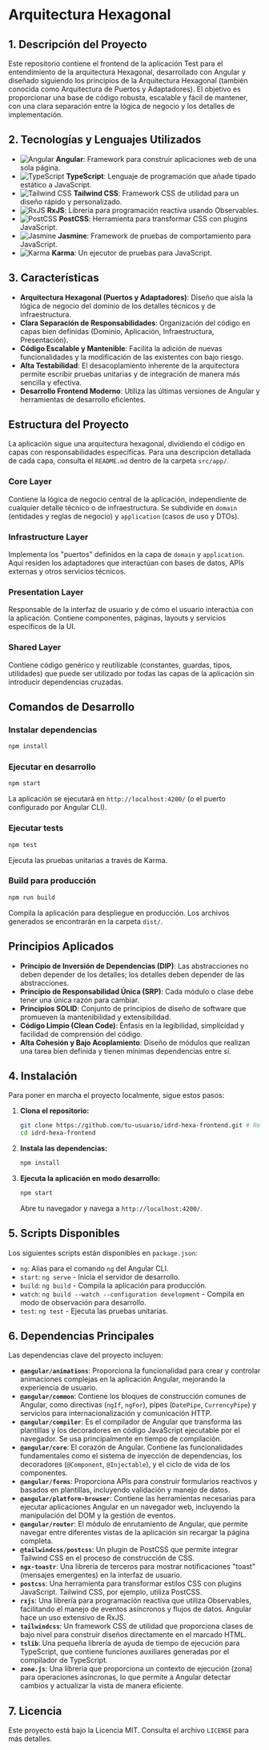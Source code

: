 # Arquitectura Hexagonal

## 1. Descripción del Proyecto

Este repositorio contiene el frontend de la aplicación Test para el entendimiento de la arquitectura Hexagonal, desarrollado con Angular y diseñado siguiendo los principios de la Arquitectura Hexagonal (también conocida como Arquitectura de Puertos y Adaptadores). El objetivo es proporcionar una base de código robusta, escalable y fácil de mantener, con una clara separación entre la lógica de negocio y los detalles de implementación.

## 2. Tecnologías y Lenguajes Utilizados

-   ![Angular](https://img.shields.io/badge/-Angular-DD0031?style=flat&logo=angular&logoColor=white) **Angular**: Framework para construir aplicaciones web de una sola página.
-   ![TypeScript](https://img.shields.io/badge/-TypeScript-007ACC?style=flat&logo=typescript&logoColor=white) **TypeScript**: Lenguaje de programación que añade tipado estático a JavaScript.
-   ![Tailwind CSS](https://img.shields.io/badge/-TailwindCSS-06B6D4?style=flat&logo=tailwindcss&logoColor=white) **Tailwind CSS**: Framework CSS de utilidad para un diseño rápido y personalizado.
-   ![RxJS](https://img.shields.io/badge/-RxJS-B7178C?style=flat&logo=reactivex&logoColor=white) **RxJS**: Librería para programación reactiva usando Observables.
-   ![PostCSS](https://img.shields.io/badge/-PostCSS-DD3A0A?style=flat&logo=postcss&logoColor=white) **PostCSS**: Herramienta para transformar CSS con plugins JavaScript.
-   ![Jasmine](https://img.shields.io/badge/-Jasmine-8A4182?style=flat&logo=jasmine&logoColor=white) **Jasmine**: Framework de pruebas de comportamiento para JavaScript.
-   ![Karma](https://img.shields.io/badge/-Karma-5A5A5A?style=flat&logo=karma&logoColor=white) **Karma**: Un ejecutor de pruebas para JavaScript.

## 3. Características

-   **Arquitectura Hexagonal (Puertos y Adaptadores)**: Diseño que aísla la lógica de negocio del dominio de los detalles técnicos y de infraestructura.
-   **Clara Separación de Responsabilidades**: Organización del código en capas bien definidas (Dominio, Aplicación, Infraestructura, Presentación).
-   **Código Escalable y Mantenible**: Facilita la adición de nuevas funcionalidades y la modificación de las existentes con bajo riesgo.
-   **Alta Testabilidad**: El desacoplamiento inherente de la arquitectura permite escribir pruebas unitarias y de integración de manera más sencilla y efectiva.
-   **Desarrollo Frontend Moderno**: Utiliza las últimas versiones de Angular y herramientas de desarrollo eficientes.

## Estructura del Proyecto

La aplicación sigue una arquitectura hexagonal, dividiendo el código en capas con responsabilidades específicas. Para una descripción detallada de cada capa, consulta el `README.md` dentro de la carpeta `src/app/`.

### Core Layer

Contiene la lógica de negocio central de la aplicación, independiente de cualquier detalle técnico o de infraestructura. Se subdivide en `domain` (entidades y reglas de negocio) y `application` (casos de uso y DTOs).

### Infrastructure Layer

Implementa los "puertos" definidos en la capa de `domain` y `application`. Aquí residen los adaptadores que interactúan con bases de datos, APIs externas y otros servicios técnicos.

### Presentation Layer

Responsable de la interfaz de usuario y de cómo el usuario interactúa con la aplicación. Contiene componentes, páginas, layouts y servicios específicos de la UI.

### Shared Layer

Contiene código genérico y reutilizable (constantes, guardas, tipos, utilidades) que puede ser utilizado por todas las capas de la aplicación sin introducir dependencias cruzadas.

## Comandos de Desarrollo

### Instalar dependencias

```bash
npm install
```

### Ejecutar en desarrollo

```bash
npm start
```

La aplicación se ejecutará en `http://localhost:4200/` (o el puerto configurado por Angular CLI).

### Ejecutar tests

```bash
npm test
```

Ejecuta las pruebas unitarias a través de Karma.

### Build para producción

```bash
npm run build
```

Compila la aplicación para despliegue en producción. Los archivos generados se encontrarán en la carpeta `dist/`.

## Principios Aplicados

-   **Principio de Inversión de Dependencias (DIP)**: Las abstracciones no deben depender de los detalles; los detalles deben depender de las abstracciones.
-   **Principio de Responsabilidad Única (SRP)**: Cada módulo o clase debe tener una única razón para cambiar.
-   **Principios SOLID**: Conjunto de principios de diseño de software que promueven la mantenibilidad y extensibilidad.
-   **Código Limpio (Clean Code)**: Énfasis en la legibilidad, simplicidad y facilidad de comprensión del código.
-   **Alta Cohesión y Bajo Acoplamiento**: Diseño de módulos que realizan una tarea bien definida y tienen mínimas dependencias entre sí.

## 4. Instalación

Para poner en marcha el proyecto localmente, sigue estos pasos:

1.  **Clona el repositorio:**
    ```bash
    git clone https://github.com/tu-usuario/idrd-hexa-frontend.git # Reemplaza con la URL real de tu repositorio
    cd idrd-hexa-frontend
    ```
2.  **Instala las dependencias:**
    ```bash
    npm install
    ```
3.  **Ejecuta la aplicación en modo desarrollo:**
    ```bash
    npm start
    ```
    Abre tu navegador y navega a `http://localhost:4200/`.

## 5. Scripts Disponibles

Los siguientes scripts están disponibles en `package.json`:

-   `ng`: Alias para el comando `ng` del Angular CLI.
-   `start`: `ng serve` - Inicia el servidor de desarrollo.
-   `build`: `ng build` - Compila la aplicación para producción.
-   `watch`: `ng build --watch --configuration development` - Compila en modo de observación para desarrollo.
-   `test`: `ng test` - Ejecuta las pruebas unitarias.

## 6. Dependencias Principales

Las dependencias clave del proyecto incluyen:

-   **`@angular/animations`**: Proporciona la funcionalidad para crear y controlar animaciones complejas en la aplicación Angular, mejorando la experiencia de usuario.
-   **`@angular/common`**: Contiene los bloques de construcción comunes de Angular, como directivas (`ngIf`, `ngFor`), pipes (`DatePipe`, `CurrencyPipe`) y servicios para internacionalización y comunicación HTTP.
-   **`@angular/compiler`**: Es el compilador de Angular que transforma las plantillas y los decoradores en código JavaScript ejecutable por el navegador. Se usa principalmente en tiempo de compilación.
-   **`@angular/core`**: El corazón de Angular. Contiene las funcionalidades fundamentales como el sistema de inyección de dependencias, los decoradores (`@Component`, `@Injectable`), y el ciclo de vida de los componentes.
-   **`@angular/forms`**: Proporciona APIs para construir formularios reactivos y basados en plantillas, incluyendo validación y manejo de datos.
-   **`@angular/platform-browser`**: Contiene las herramientas necesarias para ejecutar aplicaciones Angular en un navegador web, incluyendo la manipulación del DOM y la gestión de eventos.
-   **`@angular/router`**: El módulo de enrutamiento de Angular, que permite navegar entre diferentes vistas de la aplicación sin recargar la página completa.
-   **`@tailwindcss/postcss`**: Un plugin de PostCSS que permite integrar Tailwind CSS en el proceso de construcción de CSS.
-   **`ngx-toastr`**: Una librería de terceros para mostrar notificaciones "toast" (mensajes emergentes) en la interfaz de usuario.
-   **`postcss`**: Una herramienta para transformar estilos CSS con plugins JavaScript. Tailwind CSS, por ejemplo, utiliza PostCSS.
-   **`rxjs`**: Una librería para programación reactiva que utiliza Observables, facilitando el manejo de eventos asíncronos y flujos de datos. Angular hace un uso extensivo de RxJS.
-   **`tailwindcss`**: Un framework CSS de utilidad que proporciona clases de bajo nivel para construir diseños directamente en el marcado HTML.
-   **`tslib`**: Una pequeña librería de ayuda de tiempo de ejecución para TypeScript, que contiene funciones auxiliares generadas por el compilador de TypeScript.
-   **`zone.js`**: Una librería que proporciona un contexto de ejecución (zona) para operaciones asíncronas, lo que permite a Angular detectar cambios y actualizar la vista de manera eficiente.

## 7. Licencia

Este proyecto está bajo la Licencia MIT. Consulta el archivo `LICENSE` para más detalles.
